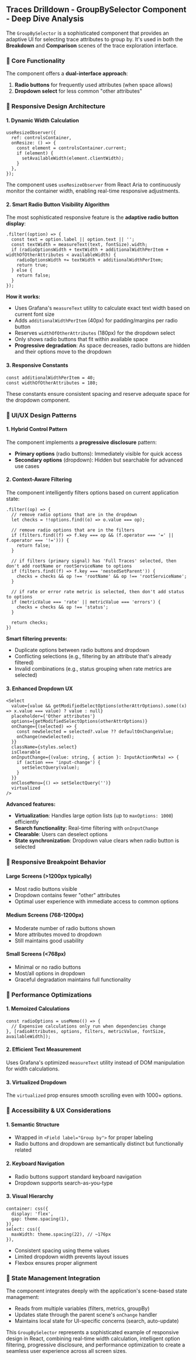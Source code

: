 ## Traces Drilldown - GroupBySelector Component - Deep Dive Analysis

The `GroupBySelector` is a sophisticated component that provides an adaptive UI for selecting trace attributes to group by. It's used in both the **Breakdown** and **Comparison** scenes of the trace exploration interface.

### 🎯 Core Functionality

The component offers a **dual-interface approach**:
1. **Radio buttons** for frequently used attributes (when space allows)
2. **Dropdown select** for less common "other attributes"

### 🔄 Responsive Design Architecture

#### **1. Dynamic Width Calculation**
```typescript:40-48:src/components/Explore/GroupBySelector.tsx
useResizeObserver({
  ref: controlsContainer,
  onResize: () => {
    const element = controlsContainer.current;
    if (element) {
      setAvailableWidth(element.clientWidth);
    }
  },
});
```

The component uses `useResizeObserver` from React Aria to continuously monitor the container width, enabling real-time responsive adjustments.

#### **2. Smart Radio Button Visibility Algorithm**

The most sophisticated responsive feature is the **adaptive radio button display**:

```typescript:81-90:src/components/Explore/GroupBySelector.tsx
.filter((option) => {
  const text = option.label || option.text || '';
  const textWidth = measureText(text, fontSize).width;
  if (radioOptionsWidth + textWidth + additionalWidthPerItem + widthOfOtherAttributes < availableWidth) {
    radioOptionsWidth += textWidth + additionalWidthPerItem;
    return true;
  } else {
    return false;
  }
});
```

**How it works:**
- Uses Grafana's `measureText` utility to calculate exact text width based on current font size
- Adds `additionalWidthPerItem` (40px) for padding/margins per radio button
- Reserves `widthOfOtherAttributes` (180px) for the dropdown select
- Only shows radio buttons that fit within available space
- **Progressive degradation**: As space decreases, radio buttons are hidden and their options move to the dropdown

#### **3. Responsive Constants**
```typescript:21-22:src/components/Explore/GroupBySelector.tsx
const additionalWidthPerItem = 40;
const widthOfOtherAttributes = 180;
```

These constants ensure consistent spacing and reserve adequate space for the dropdown component.

### 🎨 UI/UX Design Patterns

#### **1. Hybrid Control Pattern**
The component implements a **progressive disclosure** pattern:
- **Primary options** (radio buttons): Immediately visible for quick access
- **Secondary options** (dropdown): Hidden but searchable for advanced use cases

#### **2. Context-Aware Filtering**
The component intelligently filters options based on current application state:

```typescript:53-75:src/components/Explore/GroupBySelector.tsx
.filter((op) => {
  // remove radio options that are in the dropdown
  let checks = !!options.find((o) => o.value === op);

  // remove radio options that are in the filters
  if (filters.find((f) => f.key === op && (f.operator === '=' || f.operator === '!='))) {
    return false;
  }

  // if filters (primary signal) has 'Full Traces' selected, then don't add rootName or rootServiceName to options
  if (filters.find((f) => f.key === 'nestedSetParent')) {
    checks = checks && op !== 'rootName' && op !== 'rootServiceName';
  }

  // if rate or error rate metric is selected, then don't add status to options
  if (metricValue === 'rate' || metricValue === 'errors') {
    checks = checks && op !== 'status';
  }

  return checks;
})
```

**Smart filtering prevents:**
- Duplicate options between radio buttons and dropdown
- Conflicting selections (e.g., filtering by an attribute that's already filtered)
- Invalid combinations (e.g., status grouping when rate metrics are selected)

#### **3. Enhanced Dropdown UX**
```typescript:135-152:src/components/Explore/GroupBySelector.tsx
<Select
  value={value && getModifiedSelectOptions(otherAttrOptions).some((x) => x.value === value) ? value : null}
  placeholder={'Other attributes'}
  options={getModifiedSelectOptions(otherAttrOptions)}
  onChange={(selected) => {
    const newSelected = selected?.value ?? defaultOnChangeValue;
    onChange(newSelected);
  }}
  className={styles.select}
  isClearable
  onInputChange={(value: string, { action }: InputActionMeta) => {
    if (action === 'input-change') {
      setSelectQuery(value);
    }
  }}
  onCloseMenu={() => setSelectQuery('')}
  virtualized
/>
```

**Advanced features:**
- **Virtualization**: Handles large option lists (up to `maxOptions: 1000`) efficiently
- **Search functionality**: Real-time filtering with `onInputChange`
- **Clearable**: Users can deselect options
- **State synchronization**: Dropdown value clears when radio button is selected

### 📱 Responsive Breakpoint Behavior

#### **Large Screens (>1200px typically)**
- Most radio buttons visible
- Dropdown contains fewer "other" attributes
- Optimal user experience with immediate access to common options

#### **Medium Screens (768-1200px)**
- Moderate number of radio buttons shown
- More attributes moved to dropdown
- Still maintains good usability

#### **Small Screens (<768px)**
- Minimal or no radio buttons
- Most/all options in dropdown
- Graceful degradation maintains full functionality

### 🔧 Performance Optimizations

#### **1. Memoized Calculations**
```typescript:50-91:src/components/Explore/GroupBySelector.tsx
const radioOptions = useMemo(() => {
  // Expensive calculations only run when dependencies change
}, [radioAttributes, options, filters, metricValue, fontSize, availableWidth]);
```

#### **2. Efficient Text Measurement**
Uses Grafana's optimized `measureText` utility instead of DOM manipulation for width calculations.

#### **3. Virtualized Dropdown**
The `virtualized` prop ensures smooth scrolling even with 1000+ options.

### 🎯 Accessibility & UX Considerations

#### **1. Semantic Structure**
- Wrapped in `<Field label="Group by">` for proper labeling
- Radio buttons and dropdown are semantically distinct but functionally related

#### **2. Keyboard Navigation**
- Radio buttons support standard keyboard navigation
- Dropdown supports search-as-you-type

#### **3. Visual Hierarchy**
```typescript:158-167:src/components/Explore/GroupBySelector.tsx
container: css({
  display: 'flex',
  gap: theme.spacing(1),
}),
select: css({
  maxWidth: theme.spacing(22), // ~176px
}),
```

- Consistent spacing using theme values
- Limited dropdown width prevents layout issues
- Flexbox ensures proper alignment

### 🔄 State Management Integration

The component integrates deeply with the application's scene-based state management:
- Reads from multiple variables (filters, metrics, groupBy)
- Updates state through the parent scene's `onChange` handler
- Maintains local state for UI-specific concerns (search, auto-update)

This `GroupBySelector` represents a sophisticated example of responsive design in React, combining real-time width calculation, intelligent option filtering, progressive disclosure, and performance optimization to create a seamless user experience across all screen sizes.